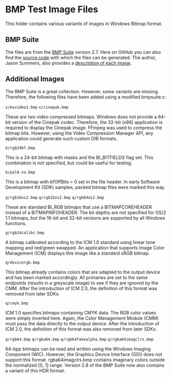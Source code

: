 # BMP Test Image Files

This folder contains various variants of images in Windows Bitmap format.

## BMP Suite

The files are from the [BMP Suite](https://entropymine.com/jason/bmpsuite/) version 2.7.
Here on GitHub you can also find the [source code](https://github.com/jsummers/bmpsuite) with which the files can be generated.
The author, Jason Summers, also provides a [description of each image](https://entropymine.com/jason/bmpsuite/bmpsuite/html/bmpsuite.html).

## Additional Images

The BMP Suite is a great collection. However, some variants are missing. Therefore, the following files have been added using a modified bmpsuite.c:

`x/msvideo1.bmp`
`x/cinepak.bmp`

These are two video compressed bitmaps.
Windows does not provide a 64-bit version of the Cinepak codec. Therefore, the 32-bit (x86) application is required to display the Cinepak image.
FFmpeg was used to compress the bitmap bits. However, using the Video Compression Manager API, any application could generate such custom DIB formats.

`b/rgb24bf.bmp`

This is a 24-bit bitmap with masks and the BI_BITFIELDS flag set.
This combination is not specified, but could be useful for testing.

`b/pal8-zo.bmp`

This is a bitmap with bfOffBits = 0 set in the file header.
In early Software Development Kit (SDK) samples, packed bitmap files were marked this way.

`q/rgb16os2.bmp`
`q/rgb32os2.bmp`
`q/rgb64os2.bmp`

These are standard BI_RGB bitmaps that use a BITMAPCOREHEADER instead of a BITMAPINFOHEADER.
The bit depths are not specified for OS/2 1.1 bitmaps, but the 16-bit and 32-bit versions are supported by all Windows functions.

`g/rgb24calibr.bmp`

A bitmap calibrated according to the ICM 1.0 standard using linear tone mapping and red/green swapped.
An application that supports Image Color Management (ICM) displays this image like a standard sRGB bitmap.

`q/devicergb.bmp`

This bitmap already contains colors that are adapted to the output device and has been marked accordingly.
All primaries are set to the same endpoints (results in a greyscale image) to see if they are ignored by the CMM.
After the introduction of ICM 2.0, the definition of this format was removed from later SDKs.

`q/cmyk.bmp`

ICM 1.0 specifies bitmaps containing CMYK data. The RGB color values were simply inverted here.
Again, the Color Management Module (CMM) must pass the data directly to the output device.
After the introduction of ICM 2.0, the definition of this format was also removed from later SDKs.

`q/rgb64.bmp`
`q/rgba64.bmp`
`q/rgb64fakealpha.bmp`
`q/rgba64imagclrs.bmp`

64-bpp bitmaps can be read and written using the Windows Imaging Component (WIC).
However, the Graphics Device Interface (GDI) does not support this format.
rgba64imagclrs.bmp contains imaginary colors outside the normalized [0, 1] range.
Version 2.8 of the BMP Suite now also contains a variant of this HDR format.
